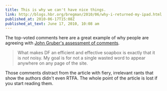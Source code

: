 ```yaml
---
title: This is why we can't have nice things.
link: http://blogs.hbr.org/bregman/2010/06/why-i-returned-my-ipad.html
published_at: 2010-06-17T15:08Z
published_at_text: June 17, 2010, 10:08 am
---
```

The top-voted comments here are a great example of why people are agreeing with [John Gruber's assessment of comments][whats_fair].

> What makes DF an efficient and effective soapbox is exactly that it is *not* noisy.
> My goal is for not a single wasted word to appear anywhere on any page of the site.

Those comments distract from the article with fiery, irrelevant rants that show the authors didn't even RTFA. The whole point of the article is lost if you start reading them.

[whats_fair]: http://daringfireball.net/2010/06/whats_fair